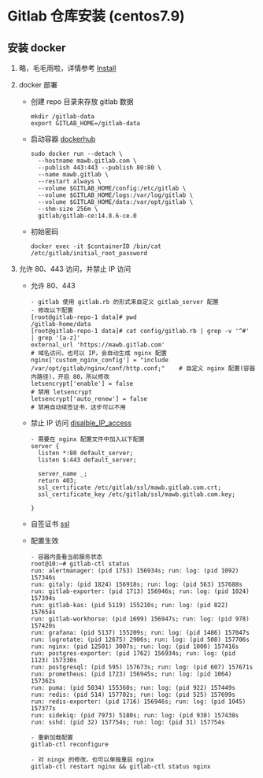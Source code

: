 # Gitlab 仓库安装 (centos7.9)

## 安装 docker

1. 略，毛毛雨啦，详情参考 [Install][install]

2. docker 部署

   - 创建 repo 目录来存放 gitlab 数据

     ```shell
     mkdir /gitlab-data
     export GITLAB_HOME=/gitlab-data
     ```

   - 启动容器 [dockerhub][image]

     ```shell
     sudo docker run --detach \
       --hostname mawb.gitlab.com \
       --publish 443:443 --publish 80:80 \
       --name mawb.gitlab \
       --restart always \
       --volume $GITLAB_HOME/config:/etc/gitlab \
       --volume $GITLAB_HOME/logs:/var/log/gitlab \
       --volume $GITLAB_HOME/data:/var/opt/gitlab \
       --shm-size 256m \
       gitlab/gitlab-ce:14.8.6-ce.0
     ```


   - 初始密码

     ```shell
     docker exec -it $containerID /bin/cat /etc/gitlab/initial_root_password
     ```

3. 允许 80、443 访问，并禁止 IP 访问

   - 允许 80、443

     ```shell
     - gitlab 使用 gitlab.rb 的形式来自定义 gitlab_server 配置
     - 修改以下配置
     [root@gitlab-repo-1 data]# pwd
     /gitlab-home/data
     [root@gitlab-repo-1 data]# cat config/gitlab.rb | grep -v '^#' | grep '[a-z]'
     external_url 'https://mawb.gitlab.com'                                            # 域名访问，也可以 IP，会自动生成 nginx 配置
     nginx['custom_nginx_config'] = "include /var/opt/gitlab/nginx/conf/http.conf;"    # 自定义 nginx 配置(容器内路径)，开启 80，所以修改
     letsencrypt['enable'] = false                                                     # 禁用 letsencrypt
     letsencrypt['auto_renew'] = false                                                 # 禁用自动续签证书，这步可以不用
     ```

   - 禁止 IP 访问 [disalble_IP_access][disalble_IP_access]

     ```nginx
     - 需要在 nginx 配置文件中加入以下配置
     server {
       listen *:80 default_server;
       listen $:443 default_server;
         
       server_name _;
       return 403;
       ssl_certificate /etc/gitlab/ssl/mawb.gitlab.com.crt;
       ssl_certificate_key /etc/gitlab/ssl/mawb.gitlab.com.key;

     }
     ```

   - 自签证书 [ssl][ssl]

   - 配置生效

     ```shell
     - 容器内查看当前服务状态
     root@10:~# gitlab-ctl status
     run: alertmanager: (pid 1753) 156934s; run: log: (pid 1092) 157346s
     run: gitaly: (pid 1824) 156918s; run: log: (pid 563) 157688s
     run: gitlab-exporter: (pid 1713) 156946s; run: log: (pid 1024) 157394s
     run: gitlab-kas: (pid 5119) 155210s; run: log: (pid 822) 157654s
     run: gitlab-workhorse: (pid 1699) 156947s; run: log: (pid 978) 157420s
     run: grafana: (pid 5137) 155209s; run: log: (pid 1486) 157047s
     run: logrotate: (pid 12675) 2906s; run: log: (pid 508) 157706s
     run: nginx: (pid 12501) 3007s; run: log: (pid 1000) 157416s
     run: postgres-exporter: (pid 1762) 156934s; run: log: (pid 1123) 157330s
     run: postgresql: (pid 595) 157673s; run: log: (pid 607) 157671s
     run: prometheus: (pid 1723) 156945s; run: log: (pid 1064) 157362s
     run: puma: (pid 5034) 155360s; run: log: (pid 922) 157449s
     run: redis: (pid 514) 157702s; run: log: (pid 525) 157699s
     run: redis-exporter: (pid 1716) 156946s; run: log: (pid 1045) 157377s
     run: sidekiq: (pid 7973) 5180s; run: log: (pid 938) 157438s
     run: sshd: (pid 32) 157754s; run: log: (pid 31) 157754s
     
     - 重新加载配置
     gitlab-ctl reconfigure
     
     - 对 ningx 的修改，也可以单独重启 nginx
     gitlab-ctl restart nginx && gitlab-ctl status nginx
     ```


[install]:https://docs.docker.com/engine/install/centos/

[image]: https://hub.docker.com/r/gitlab/gitlab-ce/tags?page=1&name=14.8.6

[ssl]: https://githubshirongxin.github.io/Gitlab%E4%BD%BF%E7%94%A8%E8%87%AA%E7%AD%BE%E5%90%8D%E8%AF%81%E4%B9%A6%E5%BC%80%E5%90%AFhttps/

[disalble_IP_access]:https://wsgzao.github.io/post/nginx-default-server/
